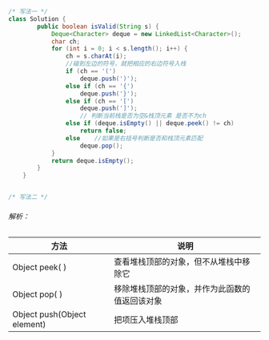 ```java
/* 写法一 */
class Solution {
        public boolean isValid(String s) {
            Deque<Character> deque = new LinkedList<Character>();
            char ch;
            for (int i = 0; i < s.length(); i++) {
                ch = s.charAt(i);
                //碰到左边的符号，就把相应的右边符号入栈
                if (ch == '(')
                    deque.push(')');
                else if (ch == '{')
                    deque.push('}');
                else if (ch == '[')
                    deque.push(']');
                    // 判断当前栈是否为空&栈顶元素 是否不为ch
                else if (deque.isEmpty() || deque.peek() != ch)
                    return false;
                else    //如果是右括号判断是否和栈顶元素匹配
                    deque.pop();
            }
            return deque.isEmpty();
        }
    }


/* 写法二 */

```



###### 解析：

| 方法                        | 说明                                           |
| --------------------------- | ---------------------------------------------- |
| Object peek( )              | 查看堆栈顶部的对象，但不从堆栈中移除它         |
| Object pop( )               | 移除堆栈顶部的对象，并作为此函数的值返回该对象 |
| Object push(Object element) | 把项压入堆栈顶部                               |

